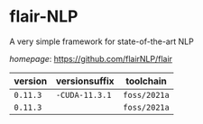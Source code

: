 # flair-NLP

A very simple framework for state-of-the-art NLP

*homepage*: <https://github.com/flairNLP/flair>

version | versionsuffix | toolchain
--------|---------------|----------
``0.11.3`` | ``-CUDA-11.3.1`` | ``foss/2021a``
``0.11.3`` |  | ``foss/2021a``
